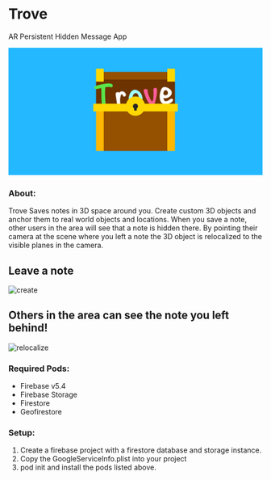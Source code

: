 # Trove
AR Persistent Hidden Message App

![banner](https://github.com/carterrandall/Trove/blob/master/images/trovebanner.png)

### About: 
Trove Saves notes in 3D space around you. Create custom 3D objects and anchor them to real world objects and locations. When you save a note, other users in the area will see that a note is hidden there. By pointing their camera at the scene where you left a note the 3D object is relocalized to the visible planes in the camera.

## Leave a note

![create](https://github.com/carterrandall/Trove/blob/master/images/create.png)

## Others in the area can see the note you left behind!
![relocalize](https://github.com/carterrandall/Trove/blob/master/images/relocalize.png)

### Required Pods:

* Firebase v5.4
* Firebase Storage
* Firestore
* Geofirestore

### Setup:

1. Create a firebase project with a firestore database and storage instance. 
2. Copy the GoogleServiceInfo.plist into your project
3. pod init and install the pods listed above.
